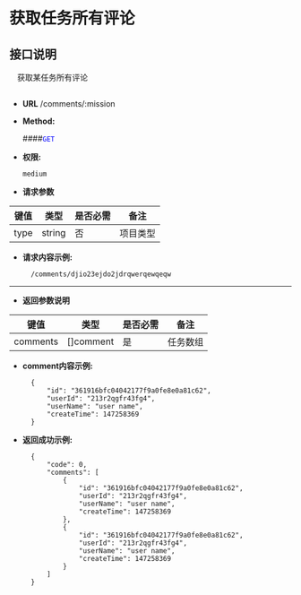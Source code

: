 # 获取任务所有评论


## 接口说明

　获取某任务所有评论

## 


* **URL**
        /comments/:mission

* **Method:**
  
  ####<font color=blue>`GET`</font>

* **权限:**

  `medium`

*  **请求参数**

**键值** | **类型** | **是否必需** | **备注**
---------|----------|--------------|---------
type|string|否|项目类型

* **请求内容示例:**


        /comments/djio23ejdo2jdrqwerqewqeqw
------------------------------------------- 
*  **返回参数说明**

**键值** | **类型** | **是否必需** | **备注**
---------|----------|--------------|---------
comments    |[]comment |是 |任务数组

* **comment内容示例:**


        {
            "id": "361916bfc04042177f9a0fe8e0a81c62",
            "userId": "213r2qgfr43fg4",
            "userName": "user name",
            "createTime": 147258369
        }

* **返回成功示例:**


        {
            "code": 0,
            "comments": [
                {
                    "id": "361916bfc04042177f9a0fe8e0a81c62",
                    "userId": "213r2qgfr43fg4",
                    "userName": "user name",
                    "createTime": 147258369
                },
                {
                    "id": "361916bfc04042177f9a0fe8e0a81c62",
                    "userId": "213r2qgfr43fg4",
                    "userName": "user name",
                    "createTime": 147258369
                }
            ]
        } 